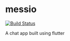 # messio

[![Build Status](https://travis-ci.com/lvinist/messio-chat.svg?branch=main)](https://travis-ci.com/lvinist/messio-chat)

A chat app built using flutter

